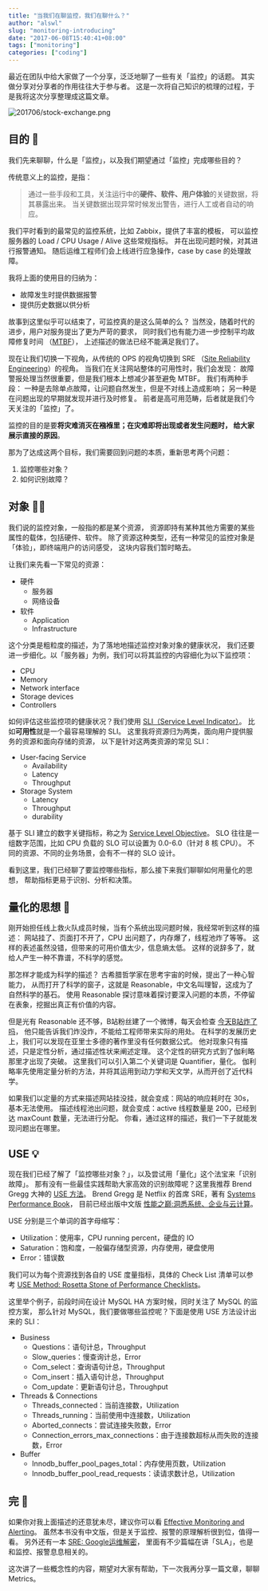 ```yaml
---
title: "当我们在聊监控，我们在聊什么？"
author: "alswl"
slug: "monitoring-introducing"
date: "2017-06-08T15:40:41+08:00"
tags: ["monitoring"]
categories: ["coding"]
---
```


最近在团队中给大家做了一个分享，泛泛地聊了一些有关「监控」的话题。
其实做分享对分享者的作用往往大于参与者。
这是一次将自己知识的梳理的过程，于是我将这次分享整理成这篇文章。

![201706/stock-exchange.png](https://4ocf5n.dijingchao.com/upload_dropbox/201706/stock-exchange.png)

<!-- more -->


## 目的 🎯

我们先来聊聊，什么是「监控」，以及我们期望通过「监控」完成哪些目的？

传统意义上的监控，是指：

>   通过一些手段和工具，关注运行中的**硬件、软件、用户体验**的关键数据，将其暴露出来。
>   当关键数据出现异常时候发出警告，进行人工或者自动的响应。

我们平时看到的最常见的监控系统，比如 Zabbix，提供了丰富的模板，
可以监控服务器的 Load / CPU Usage / Alive 这些常规指标。
并在出现问题时候，对其进行报警通知。
随后运维工程师们会上线进行应急操作，case by case 的处理故障。

我将上面的使用目的归纳为：

*   故障发生时提供数据报警
*   提供历史数据以供分析

故事到这里似乎可以结束了，可监控真的是这么简单的么？
当然没，随着时代的进步，用户对服务提出了更为严苛的要求，
同时我们也有能力进一步控制平均故障修复时间
（[MTBF](https://en.wikipedia.org/wiki/Mean_time_between_failures)），
上述描述的做法已经不能满足我们了。

现在让我们切换一下视角，从传统的 OPS 的视角切换到 SRE
（[Site Reliability Engineering](https://en.wikipedia.org/wiki/Site_reliability_engineering)）的视角。
当我们在关注网站整体的可用性时，我们会发现：
故障警报处理当然很重要，但是我们根本上想减少甚至避免 MTBF。
我们有两种手段：
一种是去除单点故障，让问题自然发生，但是不对线上造成影响；
另一种是在问题出现的早期就发现并进行及时修复。
前者是高可用范畴，后者就是我们今天关注的「监控」了。

监控的目的是要**将灾难消灭在襁褓里；在灾难即将出现或者发生问题时，
给大家展示直接的原因**。

那为了达成这两个目标，我们需要回到问题的本质，重新思考两个问题：

1.  监控哪些对象？
2.  如何识别故障？


## 对象 🐘🐘

我们说的监控对象，一般指的都是某个资源，
资源即持有某种其他方需要的某些属性的载体，包括硬件、软件。
除了资源这种类型，还有一种常见的监控对象是「体验」，即终端用户的访问感受，
这块内容我们暂时略去。

让我们来先看一下常见的资源：

*   硬件
    *   服务器
    *   网络设备
*   软件
    *   Application
    *   Infrastructure

这个分类是粗粒度的描述，为了落地地描述监控对象对象的健康状况，
我们还要进一步细化。以「服务器」为例，我们可以将其监控的内容细化为以下监控项：

*   CPU
*   Memory
*   Network interface
*   Storage devices
*   Controllers

如何评估这些监控项的健康状况？我们使用
[SLI（Service Level Indicator）](https://en.wikipedia.org/wiki/Service_level_indicator)。
比如**可用性**就是一个最容易理解的 SLI。
这里我将资源归为两类，面向用户提供服务的资源和面向存储的资源，
以下是针对这两类资源的常见 SLI：

*   User-facing Service
    *   Availability
    *   Latency
    *   Throughput
*   Storage System
    *   Latency
    *   Throughput
    *   durability

基于 SLI 建立的数字关键指标，称之为
[Service Level Objective](https://en.wikipedia.org/wiki/Service_level_objective)。
SLO 往往是一组数字范围，比如 CPU 负载的 SLO 可以设置为 0.0-6.0（针对 8 核 CPU）。
不同的资源、不同的业务场景，会有不一样的 SLO 设计。

看到这里，我们已经聊了要监控哪些指标，那么接下来我们聊聊如何用量化的思想，
帮助指标更易于识别、分析和决策。


## 量化的思想 🔢

刚开始担任线上救火队成员时候，当有个系统出现问题时候，我经常听到这样的描述：
网站挂了、页面打不开了，CPU 出问题了，内存爆了，线程池炸了等等。
这样的表述虽然没错，但带来的可用价值太少，信息熵太低。
这样的说辞多了，就给人产生一种不靠谱，不科学的感觉。

那怎样才能成为科学的描述？
古希腊哲学家在思考宇宙的时候，提出了一种心智能力，
从而打开了科学的窗子，这就是 Reasonable，中文名叫理智，这成为了自然科学的基石。
使用 Reasonable 探讨意味着探讨要深入问题的本质，不停留在表象，挖掘出真正有价值的内容。

但是光有 Reasonable 还不够，B站粉丝建了一个微博，每天会检查
[今天B站炸了吗](http://weibo.com/yamanasion?refer_flag=1001030201_&is_hot=1)，
他只能告诉我们炸没炸，不能给工程师带来实际的用处。
在科学的发展历史上，我们可以发现在亚里士多德的著作里没有任何数据公式。
他对现象只有描述，只是定性分析，通过描述性状来阐述定理。
这个定性的研究方式到了伽利略那里才出现了突破。
这里我们可以引入第二个关键词是  Quantifier，量化。
伽利略率先使用定量分析的方法，并将其运用到动力学和天文学，从而开创了近代科学。

如果我们以定量的方式来描述网站挂没挂，就会变成：网站的响应耗时在 30s，基本无法使用。
描述线程池出问题，就会变成：active 线程数量是 200，已经到达 maxCount 数量，无法进行分配。
你看，通过这样的描述，我们一下子就能发现问题出在哪里。


## USE 💡

现在我们已经了解了「监控哪些对象？」，以及尝试用「量化」这个法宝来「识别故障」。
那有没有一些最佳实践帮助大家高效的识别故障呢？这里我推荐 Brend Gregg 大神的 [USE 方法](http://www.brendangregg.com/usemethod.html)。
Brend Gregg 是 Netflix 的首席 SRE，著有 [Systems Performance Book](http://www.brendangregg.com/sysperfbook.html)，
目前已经出版中文版 [性能之巅:洞悉系统、企业与云计算](https://www.amazon.cn/%E5%9B%BE%E4%B9%A6/dp/B0140I5WPK)。

USE 分别是三个单词的首字母缩写：

*   Utilization：使用率，CPU running percent，硬盘的 IO 
*   Saturation：饱和度，一般偏存储型资源，内存使用，硬盘使用
*   Error：错误数

我们可以为每个资源找到各自的 USE 度量指标，具体的 Check List 清单可以参考
[USE Method: Rosetta Stone of Performance Checklists](http://www.brendangregg.com/USEmethod/use-rosetta.html)。

这里举个例子，前段时间在设计 MySQL HA 方案时候，同时关注了 MySQL 的监控方案，
那么针对 MySQL，我们要做哪些监控呢？下面是使用 USE 方法设计出来的 SLI：

*   Business
    *   Questions：语句计总，Throughput
    *   Slow_queries：慢查询计总，Error
    *   Com_select：查询语句计总，Throughput
    *   Com_insert：插入语句计总，Throughput
    *   Com_update：更新语句计总，Throughput
*   Threads & Connections
    *   Threads_connected：当前连接数，Utilization
    *   Threads_running：当前使用中连接数，Utilization
    *   Aborted_connects：尝试连接失败数，Error
    *   Connection_errors_max_connections：由于连接数超标从而失败的连接数，Error
*   Buffer
    *   Innodb_buffer_pool_pages_total：内存使用页数，Utilization
    *   Innodb_buffer_pool_read_requests：读请求数计总，Utilization


## 完 🏁

如果你对我上面描述的还意犹未尽，建议你可以看 [Effective Monitoring and Alerting](https://book.douban.com/subject/19992841/)。
虽然本书没有中文版，但是关于监控、报警的原理解析很到位，值得一看。
另外还有一本 [SRE: Google运维解密](https://book.douban.com/subject/26875239/)，
里面有不少篇幅在讲「SLA」，也是和监控、报警息息相关的。

这次讲了一些概念性的内容，期望对大家有帮助，下一次我再分享一篇文章，聊聊 Metrics。
